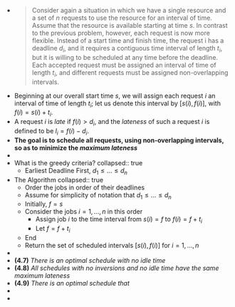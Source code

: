 -
  > Consider again a situation in which we have a single resource and a set of $n$ requests to use the resource for an interval of time. Assume that the resource is available starting at time $s$. In contrast to the previous problem, however, each request is now more flexible. Instead of a start time and finish time, the request i has a deadline $d_i$, and it requires a contiguous time interval of length $t_i$, but it is willing to be scheduled at any time before the deadline. Each accepted request must be assigned an interval of time of length $t_i$, and different requests must be assigned non-overlapping intervals.
- Beginning at our overall start time $s$, we will assign each request $i$ an interval of time of length $t_i$; let us denote this interval by $[s(i), f(i)]$, with $f(i) = s(i) + t_i$.
- A request $i$ is _late_ if $f(i) > d_i$, and the _lateness_ of such a request $i$ is defined to be $l_i = f(i)-d_i$.
- **The goal is to schedule all requests, using non-overlapping intervals, so as to minimize the _maximum lateness_**
-
- What is the greedy criteria?
  collapsed:: true
	- Earliest Deadline First, $d_1 \le \dots \le d_n$
- The Algorithm
  collapsed:: true
	- Order the jobs in order of their deadlines
	- Assume for simplicity of notation that $d_1 \le \dots \le d_n$
	- Initially, $f = s$
	- Consider the jobs $i = 1, \dots, n$ in this order
		- Assign job $i$ to the time interval from $s(i) = f$ to $f(i) = f + t_i$
		- Let $f = f +t_i$
	- End
	- Return the set of scheduled intervals $[s(i), f(i)]$ for $i = 1, \dots, n$
-
- **(4.7)** _There is an optimal schedule with no idle time_
- **(4.8)** _All schedules with no inversions and no idle time have the same maximum lateness_
- **(4.9)** _There is an optimal schedule that_
-
-